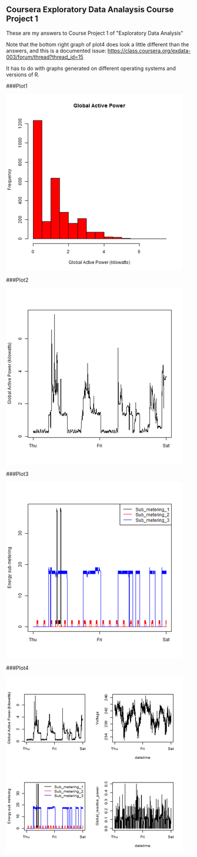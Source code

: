 ## Coursera Exploratory Data Analaysis Course Project 1

These are my answers to Course Project 1 of "Exploratory Data Analysis" 

Note that the bottom right graph of plot4 does look a little different than the answers, and this is a documented issue:
https://class.coursera.org/exdata-003/forum/thread?thread_id=15

It has to do with graphs generated on different operating systems and versions of R.


###Plot1

![plot1](plot1.png)

###Plot2

![plot2](plot2.png)

###Plot3

![plot3](plot3.png)

###Plot4

![plot4](plot4.png)


